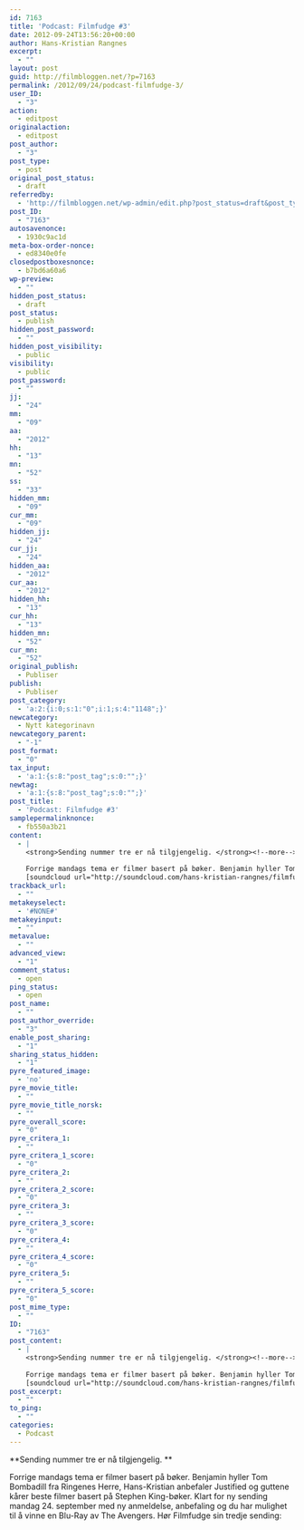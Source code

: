 ```yaml
---
id: 7163
title: 'Podcast: Filmfudge #3'
date: 2012-09-24T13:56:20+00:00
author: Hans-Kristian Rangnes
excerpt:
  - ""
layout: post
guid: http://filmbloggen.net/?p=7163
permalink: /2012/09/24/podcast-filmfudge-3/
user_ID:
  - "3"
action:
  - editpost
originalaction:
  - editpost
post_author:
  - "3"
post_type:
  - post
original_post_status:
  - draft
referredby:
  - 'http://filmbloggen.net/wp-admin/edit.php?post_status=draft&post_type=post'
post_ID:
  - "7163"
autosavenonce:
  - 1930c9ac1d
meta-box-order-nonce:
  - ed8340e0fe
closedpostboxesnonce:
  - b7bd6a60a6
wp-preview:
  - ""
hidden_post_status:
  - draft
post_status:
  - publish
hidden_post_password:
  - ""
hidden_post_visibility:
  - public
visibility:
  - public
post_password:
  - ""
jj:
  - "24"
mm:
  - "09"
aa:
  - "2012"
hh:
  - "13"
mn:
  - "52"
ss:
  - "33"
hidden_mm:
  - "09"
cur_mm:
  - "09"
hidden_jj:
  - "24"
cur_jj:
  - "24"
hidden_aa:
  - "2012"
cur_aa:
  - "2012"
hidden_hh:
  - "13"
cur_hh:
  - "13"
hidden_mn:
  - "52"
cur_mn:
  - "52"
original_publish:
  - Publiser
publish:
  - Publiser
post_category:
  - 'a:2:{i:0;s:1:"0";i:1;s:4:"1148";}'
newcategory:
  - Nytt kategorinavn
newcategory_parent:
  - "-1"
post_format:
  - "0"
tax_input:
  - 'a:1:{s:8:"post_tag";s:0:"";}'
newtag:
  - 'a:1:{s:8:"post_tag";s:0:"";}'
post_title:
  - 'Podcast: Filmfudge #3'
samplepermalinknonce:
  - fb550a3b21
content:
  - |
    <strong>Sending nummer tre er nå tilgjengelig. </strong><!--more-->
    
    Forrige mandags tema er filmer basert på bøker. Benjamin hyller Tom Bombadill fra Ringenes Herre, Hans-Kristian anbefaler Justified og guttene kårer beste filmer basert på Stephen King-bøker. Klart for ny sending mandag 24. september med ny anmeldelse, anbefaling og du har mulighet til å vinne en Blu-Ray av The Avengers. Hør Filmfudge sin tredje sending:
    [soundcloud url="http://soundcloud.com/hans-kristian-rangnes/filmfudge-podcast-tredje" comments="true" auto_play="false" color="ff7700" width="100%" height="81"]
trackback_url:
  - ""
metakeyselect:
  - '#NONE#'
metakeyinput:
  - ""
metavalue:
  - ""
advanced_view:
  - "1"
comment_status:
  - open
ping_status:
  - open
post_name:
  - ""
post_author_override:
  - "3"
enable_post_sharing:
  - "1"
sharing_status_hidden:
  - "1"
pyre_featured_image:
  - 'no'
pyre_movie_title:
  - ""
pyre_movie_title_norsk:
  - ""
pyre_overall_score:
  - "0"
pyre_critera_1:
  - ""
pyre_critera_1_score:
  - "0"
pyre_critera_2:
  - ""
pyre_critera_2_score:
  - "0"
pyre_critera_3:
  - ""
pyre_critera_3_score:
  - "0"
pyre_critera_4:
  - ""
pyre_critera_4_score:
  - "0"
pyre_critera_5:
  - ""
pyre_critera_5_score:
  - "0"
post_mime_type:
  - ""
ID:
  - "7163"
post_content:
  - |
    <strong>Sending nummer tre er nå tilgjengelig. </strong><!--more-->
    
    Forrige mandags tema er filmer basert på bøker. Benjamin hyller Tom Bombadill fra Ringenes Herre, Hans-Kristian anbefaler Justified og guttene kårer beste filmer basert på Stephen King-bøker. Klart for ny sending mandag 24. september med ny anmeldelse, anbefaling og du har mulighet til å vinne en Blu-Ray av The Avengers. Hør Filmfudge sin tredje sending:
    [soundcloud url="http://soundcloud.com/hans-kristian-rangnes/filmfudge-podcast-tredje" comments="true" auto_play="false" color="ff7700" width="100%" height="81"]
post_excerpt:
  - ""
to_ping:
  - ""
categories:
  - Podcast
---
```

**Sending nummer tre er nå tilgjengelig. **<!--more-->

Forrige mandags tema er filmer basert på bøker. Benjamin hyller Tom Bombadill fra Ringenes Herre, Hans-Kristian anbefaler Justified og guttene kårer beste filmer basert på Stephen King-bøker. Klart for ny sending mandag 24. september med ny anmeldelse, anbefaling og du har mulighet til å vinne en Blu-Ray av The Avengers. Hør Filmfudge sin tredje sending: